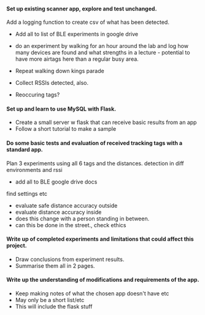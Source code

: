 #### Set up existing scanner app, explore and test unchanged.

Add a logging function to create csv of what has been detected.

- Add all to list of BLE experiments in google drive

- do an experiment by walking for an hour around the lab and log how many devices are found and what strengths in a lecture - potential to have more airtags here than a regular busy area.
- Repeat walking down kings parade
- Collect RSSIs detected, also. 
- Reoccuring tags?

#### Set up and learn to use MySQL with Flask. 

- Create a small server w flask that can receive basic results from an app 
- Follow a short tutorial to make a sample


#### Do some basic tests and evaluation of received tracking tags with a standard app. 

Plan 3 experiments using all 6 tags and the distances. detection in diff environments and rssi

- add all to BLE google drive docs

find settings etc

- evaluate safe distance accuracy outside 
- evaluate distance accuracy inside
- does this change with a person standing in between.
- can this be done in the street., check ethics

#### Write up of completed experiments and limitations that could affect this project.

- Draw conclusions from experiment results.
- Summarise them all in 2 pages.
#### Write up the understanding of modifications and requirements of the app.

- Keep making notes of what the chosen app doesn't have etc
- May only be a short list/etc
- This will include the flask stuff
